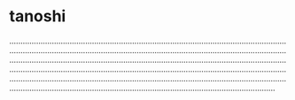 # tanoshi
...................................................................................................................................................................................................................................................................................................................................................................................................................................................................................................................................................................................................................................................................................................................................................................